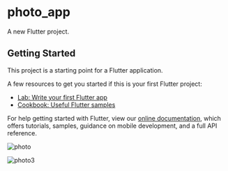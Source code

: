 # photo_app

A new Flutter project.

## Getting Started

This project is a starting point for a Flutter application.

A few resources to get you started if this is your first Flutter project:

- [Lab: Write your first Flutter app](https://flutter.dev/docs/get-started/codelab)
- [Cookbook: Useful Flutter samples](https://flutter.dev/docs/cookbook)

For help getting started with Flutter, view our
[online documentation](https://flutter.dev/docs), which offers tutorials,
samples, guidance on mobile development, and a full API reference.


![photo](https://user-images.githubusercontent.com/41623462/154132175-7771409d-3c89-4097-bf7a-10b04509f383.png)


![photo3](https://user-images.githubusercontent.com/41623462/154132288-573528ac-db39-41fd-9e6d-cb2bdba5dc67.png)
